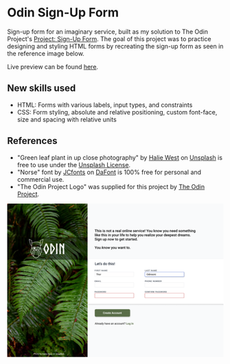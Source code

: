 # Odin Sign-Up Form

Sign-up form for an imaginary service, built as my solution to The Odin Project's [Project: Sign-Up Form](https://www.theodinproject.com/lessons/node-path-intermediate-html-and-css-sign-up-form).
The goal of this project was to practice designing and styling HTML forms by recreating the sign-up form as seen in the reference image below.

Live preview can be found [here](https://ryleyboofa.github.io/odin-sign-up-form/).

## New skills used

-   HTML: Forms with various labels, input types, and constraints
-   CSS: Form styling, absolute and relative positioning, custom font-face, size and spacing with relative units

## References

-   "Green leaf plant in up close photography" by [Halie West](https://unsplash.com/@haliewestphoto?utm_content=creditCopyText&utm_medium=referral&utm_source=unsplash) on [Unsplash](https://unsplash.com/photos/green-leaf-plant-in-close-up-photography-25xggax4bSA?utm_content=creditCopyText&utm_medium=referral&utm_source=unsplash) is free to use under the [Unsplash License](https://unsplash.com/license).
-   "Norse" font by [JCfonts](https://www.dafont.com/joel-carrouche.d5514) on [DaFont](https://www.dafont.com/norse.font) is 100% free for personal and commercial use.
-   "The Odin Project Logo" was supplied for this project by [The Odin Project](https://www.theodinproject.com/).

![Sign-up Form Reference Image](./assets/img/sign-up-form-reference.png)
